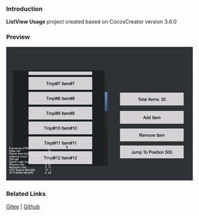### Introduction
**ListView Usage** project created based on CocosCreator version 3.6.0

### Preview
![image](../../../gif/202203/2022030202.gif)

### Related Links
[Gitee](https://gitee.com/mirrors_cocos-creator/example-cases/tree/v2.4.3/assets/cases/02_ui/05_listView) | [Github](https://github.com/cocos-creator/example-cases/tree/v2.4.3/assets/cases/02_ui/05_listView)